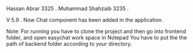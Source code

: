  Hassan Abrar 		3325 .
 Muhammad Shahzaib 	3235 .
 
 V 5.9  .
 Now Chat component has been added in the application.

Note: For running you have to clone the project and then go into frontend folder, and open easychat work space in Notepad
      You have to put the the path of backend folder according to your directory.	